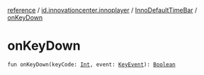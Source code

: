 [reference](../../index.md) / [id.innovationcenter.innoplayer](../index.md) / [InnoDefaultTimeBar](index.md) / [onKeyDown](./on-key-down.md)

# onKeyDown

`fun onKeyDown(keyCode: `[`Int`](https://kotlinlang.org/api/latest/jvm/stdlib/kotlin/-int/index.html)`, event: `[`KeyEvent`](https://developer.android.com/reference/android/view/KeyEvent.html)`): `[`Boolean`](https://kotlinlang.org/api/latest/jvm/stdlib/kotlin/-boolean/index.html)